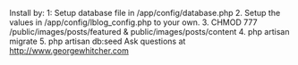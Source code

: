 Install by: 
1: Setup database file in /app/config/database.php 
2. Setup the values in /app/config/lblog_config.php to your own. 
3. CHMOD 777 /public/images/posts/featured & public/images/posts/content
4. php artisan migrate 
5. php artisan db:seed
Ask questions at http://www.georgewhitcher.com